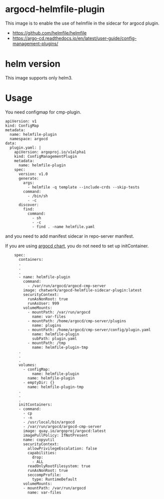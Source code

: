 # argocd-helmfile-plugin

This image is to enable the use of helmfile in the sidecar for argocd plugin.

- https://github.com/helmfile/helmfile
- https://argo-cd.readthedocs.io/en/latest/user-guide/config-management-plugins/

# helm version

This image supports only helm3.

# Usage

You need configmap for cmp-plugin.

```
apiVersion: v1
kind: ConfigMap
metadata:
  name: helmfile-plugin
  namespace: argocd
data:
  plugin.yaml: |
    apiVersion: argoproj.io/v1alpha1
    kind: ConfigManagementPlugin
    metadata:
      name: helmfile-plugin
    spec:
      version: v1.0
      generate:
        args:
          - helmfile -q template --include-crds --skip-tests
        command:
          - /bin/sh
          - -c
      discover:
        find:
          command:
            - sh
            - -c
            - find . -name helmfile.yaml
```

and you need to add manifest sidecar in repo-server manifest.

If you are using [argocd chart](https://github.com/argoproj/argo-helm), you do not need to set up initContainer.

```
    spec:
      containers:
      .
      .
      .
      - name: helmfile-plugin
        command:
          - /var/run/argocd/argocd-cmp-server
        image: chatwork/argocd-helmfile-sidecar-plugin:latest
        securityContext:
          runAsNonRoot: true
          runAsUser: 999
        volumeMounts:
          - mountPath: /var/run/argocd
            name: var-files
          - mountPath: /home/argocd/cmp-server/plugins
            name: plugins
          - mountPath: /home/argocd/cmp-server/config/plugin.yaml
            name: helmfile-plugin
            subPath: plugin.yaml
          - mountPath: /tmp
            name: helmfile-plugin-tmp
      .
      .
      .
      volumes:
        - configMap:
            name: helmfile-plugin
          name: helmfile-plugin
        - emptyDir: {}
          name: helmfile-plugin-tmp
      .
      .
      .
      initContainers:
      - command:
        - cp
        - -n
        - /usr/local/bin/argocd
        - /var/run/argocd/argocd-cmp-server
        image: quay.io/argoproj/argocd:latest
        imagePullPolicy: IfNotPresent
        name: copyutil
        securityContext:
          allowPrivilegeEscalation: false
          capabilities:
            drop:
            - ALL
          readOnlyRootFilesystem: true
          runAsNonRoot: true
          seccompProfile:
            type: RuntimeDefault
        volumeMounts:
        - mountPath: /var/run/argocd
          name: var-files
```
